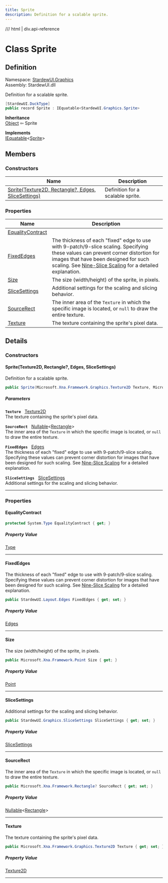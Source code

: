 ```yaml
---
title: Sprite
description: Definition for a scalable sprite.
---
```


<link rel="stylesheet" href="/StardewUI/stylesheets/reference.css" />

/// html | div.api-reference

# Class Sprite

## Definition

<div class="api-definition" markdown>

Namespace: [StardewUI.Graphics](index.md)  
Assembly: StardewUI.dll  

</div>

Definition for a scalable sprite.

```cs
[StardewUI.DuckType]
public record Sprite : IEquatable<StardewUI.Graphics.Sprite>
```

**Inheritance**  
[Object](https://learn.microsoft.com/en-us/dotnet/api/system.object) ⇦ Sprite

**Implements**  
[IEquatable](https://learn.microsoft.com/en-us/dotnet/api/system.iequatable-1)<[Sprite](sprite.md)>

## Members

### Constructors

 | Name | Description |
| --- | --- |
| [Sprite(Texture2D, Rectangle?, Edges, SliceSettings)](#spritetexture2d-rectangle-edges-slicesettings) | Definition for a scalable sprite. | 

### Properties

 | Name | Description |
| --- | --- |
| [EqualityContract](#equalitycontract) |  | 
| [FixedEdges](#fixededges) | The thickness of each "fixed" edge to use with 9-patch/9-slice scaling. Specifying these values can prevent corner distortion for images that have been designed for such scaling. See [Nine-Slice Scaling](https://en.wikipedia.org/wiki/9-slice_scaling) for a detailed explanation. | 
| [Size](#size) | The size (width/height) of the sprite, in pixels. | 
| [SliceSettings](#slicesettings) | Additional settings for the scaling and slicing behavior. | 
| [SourceRect](#sourcerect) | The inner area of the `Texture` in which the specific image is located, or `null` to draw the entire texture. | 
| [Texture](#texture) | The texture containing the sprite's pixel data. | 

## Details

### Constructors

#### Sprite(Texture2D, Rectangle?, Edges, SliceSettings)

Definition for a scalable sprite.

```cs
public Sprite(Microsoft.Xna.Framework.Graphics.Texture2D Texture, Microsoft.Xna.Framework.Rectangle? SourceRect, StardewUI.Layout.Edges FixedEdges, StardewUI.Graphics.SliceSettings SliceSettings);
```

##### Parameters

**`Texture`** &nbsp; [Texture2D](https://docs.monogame.net/api/Microsoft.Xna.Framework.Graphics.Texture2D.html)  
The texture containing the sprite's pixel data.

**`SourceRect`** &nbsp; [Nullable](https://learn.microsoft.com/en-us/dotnet/api/system.nullable-1)<[Rectangle](https://docs.monogame.net/api/Microsoft.Xna.Framework.Rectangle.html)>  
The inner area of the `Texture` in which the specific image is located, or `null` to draw the entire texture.

**`FixedEdges`** &nbsp; [Edges](../layout/edges.md)  
The thickness of each "fixed" edge to use with 9-patch/9-slice scaling. Specifying these values can prevent corner distortion for images that have been designed for such scaling. See [Nine-Slice Scaling](https://en.wikipedia.org/wiki/9-slice_scaling) for a detailed explanation.

**`SliceSettings`** &nbsp; [SliceSettings](slicesettings.md)  
Additional settings for the scaling and slicing behavior.

-----

### Properties

#### EqualityContract



```cs
protected System.Type EqualityContract { get; }
```

##### Property Value

[Type](https://learn.microsoft.com/en-us/dotnet/api/system.type)

-----

#### FixedEdges

The thickness of each "fixed" edge to use with 9-patch/9-slice scaling. Specifying these values can prevent corner distortion for images that have been designed for such scaling. See [Nine-Slice Scaling](https://en.wikipedia.org/wiki/9-slice_scaling) for a detailed explanation.

```cs
public StardewUI.Layout.Edges FixedEdges { get; set; }
```

##### Property Value

[Edges](../layout/edges.md)

-----

#### Size

The size (width/height) of the sprite, in pixels.

```cs
public Microsoft.Xna.Framework.Point Size { get; }
```

##### Property Value

[Point](https://docs.monogame.net/api/Microsoft.Xna.Framework.Point.html)

-----

#### SliceSettings

Additional settings for the scaling and slicing behavior.

```cs
public StardewUI.Graphics.SliceSettings SliceSettings { get; set; }
```

##### Property Value

[SliceSettings](slicesettings.md)

-----

#### SourceRect

The inner area of the `Texture` in which the specific image is located, or `null` to draw the entire texture.

```cs
public Microsoft.Xna.Framework.Rectangle? SourceRect { get; set; }
```

##### Property Value

[Nullable](https://learn.microsoft.com/en-us/dotnet/api/system.nullable-1)<[Rectangle](https://docs.monogame.net/api/Microsoft.Xna.Framework.Rectangle.html)>

-----

#### Texture

The texture containing the sprite's pixel data.

```cs
public Microsoft.Xna.Framework.Graphics.Texture2D Texture { get; set; }
```

##### Property Value

[Texture2D](https://docs.monogame.net/api/Microsoft.Xna.Framework.Graphics.Texture2D.html)

-----

